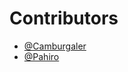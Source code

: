 # Contributors

- [@Camburgaler](https://github.com/Camburgaler)
- [@Pahiro](https://github.com/Pahiro)
